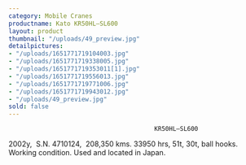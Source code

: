```yaml
---
category: Mobile Cranes
productname: Kato KR50HL—SL600
layout: product
thumbnail: "/uploads/49_preview.jpg"
detailpictures:
- "/uploads/1651771719104003.jpg"
- "/uploads/1651771719338005.jpg"
- "/uploads/1651771719353011[1].jpg"
- "/uploads/1651771719556013.jpg"
- "/uploads/1651771719771006.jpg"
- "/uploads/1651771719943012.jpg"
- "/uploads/49_preview.jpg"
sold: false
---
```


                                            KR50HL—SL600
2002y,  S.N. 4710124,  208,350 kms.
33950 hrs, 51t, 30t, ball hooks.
Working condition.
Used and located in Japan.


